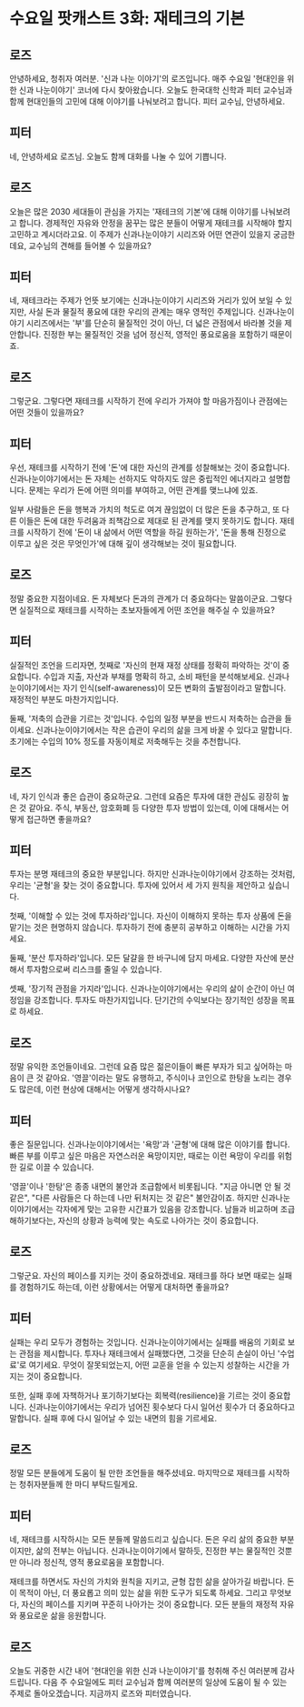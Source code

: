 # 수요일 팟캐스트 3화: 재테크의 기본

## 로즈
안녕하세요, 청취자 여러분. '신과 나눈 이야기'의 로즈입니다. 매주 수요일 '현대인을 위한 신과 나눈이야기' 코너에 다시 찾아왔습니다. 오늘도 한국대학 신학과 피터 교수님과 함께 현대인들의 고민에 대해 이야기를 나눠보려고 합니다. 피터 교수님, 안녕하세요.

## 피터
네, 안녕하세요 로즈님. 오늘도 함께 대화를 나눌 수 있어 기쁩니다.

## 로즈
오늘은 많은 2030 세대들이 관심을 가지는 '재테크의 기본'에 대해 이야기를 나눠보려고 합니다. 경제적인 자유와 안정을 꿈꾸는 많은 분들이 어떻게 재테크를 시작해야 할지 고민하고 계시더라고요. 이 주제가 신과나눈이야기 시리즈와 어떤 연관이 있을지 궁금한데요, 교수님의 견해를 들어볼 수 있을까요?

## 피터
네, 재테크라는 주제가 언뜻 보기에는 신과나눈이야기 시리즈와 거리가 있어 보일 수 있지만, 사실 돈과 물질적 풍요에 대한 우리의 관계는 매우 영적인 주제입니다. 신과나눈이야기 시리즈에서는 '부'를 단순히 물질적인 것이 아닌, 더 넓은 관점에서 바라볼 것을 제안합니다. 진정한 부는 물질적인 것을 넘어 정신적, 영적인 풍요로움을 포함하기 때문이죠.

## 로즈
그렇군요. 그렇다면 재테크를 시작하기 전에 우리가 가져야 할 마음가짐이나 관점에는 어떤 것들이 있을까요?

## 피터
우선, 재테크를 시작하기 전에 '돈'에 대한 자신의 관계를 성찰해보는 것이 중요합니다. 신과나눈이야기에서는 돈 자체는 선하지도 악하지도 않은 중립적인 에너지라고 설명합니다. 문제는 우리가 돈에 어떤 의미를 부여하고, 어떤 관계를 맺느냐에 있죠. 

일부 사람들은 돈을 행복과 가치의 척도로 여겨 끊임없이 더 많은 돈을 추구하고, 또 다른 이들은 돈에 대한 두려움과 죄책감으로 제대로 된 관계를 맺지 못하기도 합니다. 재테크를 시작하기 전에 '돈이 내 삶에서 어떤 역할을 하길 원하는가', '돈을 통해 진정으로 이루고 싶은 것은 무엇인가'에 대해 깊이 생각해보는 것이 필요합니다.

## 로즈
정말 중요한 지점이네요. 돈 자체보다 돈과의 관계가 더 중요하다는 말씀이군요. 그렇다면 실질적으로 재테크를 시작하는 초보자들에게 어떤 조언을 해주실 수 있을까요?

## 피터
실질적인 조언을 드리자면, 첫째로 '자신의 현재 재정 상태를 정확히 파악하는 것'이 중요합니다. 수입과 지출, 자산과 부채를 명확히 하고, 소비 패턴을 분석해보세요. 신과나눈이야기에서는 자기 인식(self-awareness)이 모든 변화의 출발점이라고 말합니다. 재정적인 부분도 마찬가지입니다.

둘째, '저축의 습관을 기르는 것'입니다. 수입의 일정 부분을 반드시 저축하는 습관을 들이세요. 신과나눈이야기에서는 작은 습관이 우리의 삶을 크게 바꿀 수 있다고 말합니다. 초기에는 수입의 10% 정도를 자동이체로 저축해두는 것을 추천합니다.

## 로즈
네, 자기 인식과 좋은 습관이 중요하군요. 그런데 요즘은 투자에 대한 관심도 굉장히 높은 것 같아요. 주식, 부동산, 암호화폐 등 다양한 투자 방법이 있는데, 이에 대해서는 어떻게 접근하면 좋을까요?

## 피터
투자는 분명 재테크의 중요한 부분입니다. 하지만 신과나눈이야기에서 강조하는 것처럼, 우리는 '균형'을 찾는 것이 중요합니다. 투자에 있어서 세 가지 원칙을 제안하고 싶습니다.

첫째, '이해할 수 있는 것에 투자하라'입니다. 자신이 이해하지 못하는 투자 상품에 돈을 맡기는 것은 현명하지 않습니다. 투자하기 전에 충분히 공부하고 이해하는 시간을 가지세요.

둘째, '분산 투자하라'입니다. 모든 달걀을 한 바구니에 담지 마세요. 다양한 자산에 분산해서 투자함으로써 리스크를 줄일 수 있습니다.

셋째, '장기적 관점을 가지라'입니다. 신과나눈이야기에서는 우리의 삶이 순간이 아닌 여정임을 강조합니다. 투자도 마찬가지입니다. 단기간의 수익보다는 장기적인 성장을 목표로 하세요.

## 로즈
정말 유익한 조언들이네요. 그런데 요즘 많은 젊은이들이 빠른 부자가 되고 싶어하는 마음이 큰 것 같아요. '영끌'이라는 말도 유행하고, 주식이나 코인으로 한탕을 노리는 경우도 많은데, 이런 현상에 대해서는 어떻게 생각하시나요?

## 피터
좋은 질문입니다. 신과나눈이야기에서는 '욕망'과 '균형'에 대해 많은 이야기를 합니다. 빠른 부를 이루고 싶은 마음은 자연스러운 욕망이지만, 때로는 이런 욕망이 우리를 위험한 길로 이끌 수 있습니다.

'영끌'이나 '한탕'은 종종 내면의 불안과 조급함에서 비롯됩니다. "지금 아니면 안 될 것 같은", "다른 사람들은 다 하는데 나만 뒤처지는 것 같은" 불안감이죠. 하지만 신과나눈이야기에서는 각자에게 맞는 고유한 시간표가 있음을 강조합니다. 남들과 비교하며 조급해하기보다는, 자신의 상황과 능력에 맞는 속도로 나아가는 것이 중요합니다.

## 로즈
그렇군요. 자신의 페이스를 지키는 것이 중요하겠네요. 재테크를 하다 보면 때로는 실패를 경험하기도 하는데, 이런 상황에서는 어떻게 대처하면 좋을까요?

## 피터
실패는 우리 모두가 경험하는 것입니다. 신과나눈이야기에서는 실패를 배움의 기회로 보는 관점을 제시합니다. 투자나 재테크에서 실패했다면, 그것을 단순히 손실이 아닌 '수업료'로 여기세요. 무엇이 잘못되었는지, 어떤 교훈을 얻을 수 있는지 성찰하는 시간을 가지는 것이 중요합니다.

또한, 실패 후에 자책하거나 포기하기보다는 회복력(resilience)을 기르는 것이 중요합니다. 신과나눈이야기에서는 우리가 넘어진 횟수보다 다시 일어선 횟수가 더 중요하다고 말합니다. 실패 후에 다시 일어날 수 있는 내면의 힘을 기르세요.

## 로즈
정말 모든 분들에게 도움이 될 만한 조언들을 해주셨네요. 마지막으로 재테크를 시작하는 청취자분들께 한 마디 부탁드릴게요.

## 피터
네, 재테크를 시작하시는 모든 분들께 말씀드리고 싶습니다. 돈은 우리 삶의 중요한 부분이지만, 삶의 전부는 아닙니다. 신과나눈이야기에서 말하듯, 진정한 부는 물질적인 것뿐만 아니라 정신적, 영적 풍요로움을 포함합니다. 

재테크를 하면서도 자신의 가치와 원칙을 지키고, 균형 잡힌 삶을 살아가길 바랍니다. 돈이 목적이 아닌, 더 풍요롭고 의미 있는 삶을 위한 도구가 되도록 하세요. 그리고 무엇보다, 자신의 페이스를 지키며 꾸준히 나아가는 것이 중요합니다. 모든 분들의 재정적 자유와 풍요로운 삶을 응원합니다.

## 로즈
오늘도 귀중한 시간 내어 '현대인을 위한 신과 나눈이야기'를 청취해 주신 여러분께 감사드립니다. 다음 주 수요일에도 피터 교수님과 함께 여러분의 일상에 도움이 될 수 있는 주제로 돌아오겠습니다. 지금까지 로즈와 피터였습니다. 